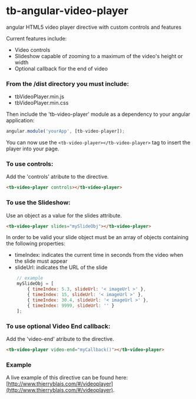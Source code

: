 # tb-angular-video-player
angular HTML5 video player directive with custom controls and features

Current features include:
- Video controls
- Slideshow capable of zooming to a maximum of the video's height or width
- Optional callback fior the end of video

### From the /dist directory you must include:
- tbVideoPlayer.min.js
- tbVideoPlayer.min.css

Then include the 'tb-video-player' module as a dependency to your angular application:

```javascript
angular.module('yourApp', [tb-video-player]);
```

You can now use the `<tb-video-player></tb-video-player>` tag to insert the player into your page.

### To use controls:

Add the 'controls' atribute to the directive.

```html
<tb-video-player controls></tb-video-player>
```

### To use the Slideshow:

Use an object as a value for the slides attribute.

```html
<tb-video-player slides="mySlideObj"></tb-video-player>
```

In order to be valid your slide object must be an array of objects containing the following properties:

- timeIndex: indicates the current time in seconds from the video when the slide must appear
- slideUrl: indicates the URL of the slide

```javascript
	// example
	mySlideObj = [
		{ timeIndex: 5.3, slideUrl: '< imageUrl >' },
		{ timeIndex: 15, slideUrl: '< imageUrl >' },
		{ timeIndex: 30.4, slideUrl: '< imageUrl >' },
		{ timeIndex: 9999, slideUrl: '' }
	];
```

### To use optional Video End callback:

Add the 'video-end' atribute to the directive.

```html
<tb-video-player video-end="myCallback()"></tb-video-player>
```

### Example

A live example of this directive can be found here: [http://www.thierryblais.com/#/videoplayer](http://www.thierryblais.com/#/videoplayer).

